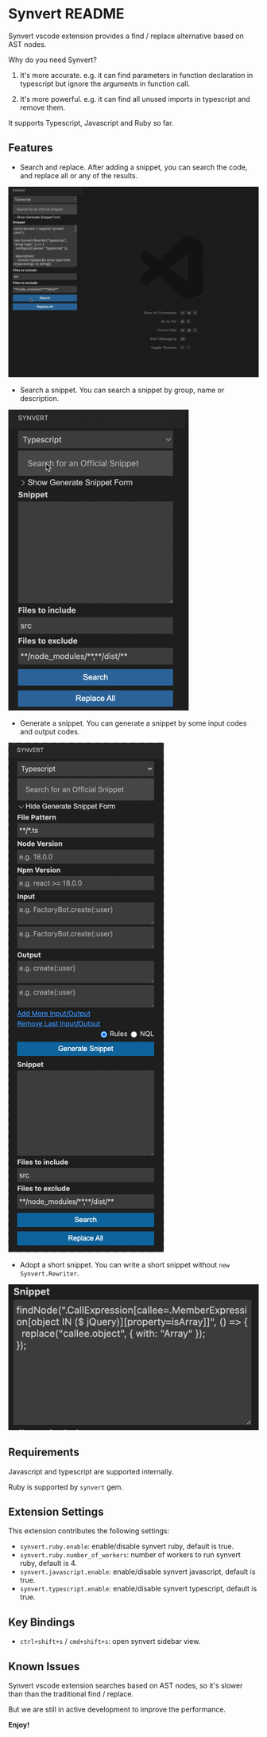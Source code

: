 # Synvert README

Synvert vscode extension provides a find / replace alternative based on AST nodes.

Why do you need Synvert?

1. It's more accurate. e.g. it can find parameters in function declaration in typescript but ignore the arguments in function call.

2. It's more powerful. e.g. it can find all unused imports in typescript and remove them.

It supports Typescript, Javascript and Ruby so far.

## Features

- Search and replace. After adding a snippet, you can search the code, and replace all or any of the results.

![Search and Replace](assets/img/vscode-search-and-replace.gif)

- Search a snippet. You can search a snippet by group, name or description.

![Search snippet](assets/img/vscode-search-snippet.gif)

- Generate a snippet. You can generate a snippet by some input codes and output codes.

![Generate snippet](assets/img/vscode-generate-snippet.gif)

- Adopt a short snippet. You can write a short snippet without `new Synvert.Rewriter`.

![Short snippet](assets/img/vscode-short-snippet.png)

## Requirements

Javascript and typescript are supported internally.

Ruby is supported by `synvert` gem.

## Extension Settings

This extension contributes the following settings:

* `synvert.ruby.enable`: enable/disable synvert ruby, default is true.
* `synvert.ruby.number_of_workers`: number of workers to run synvert ruby, default is 4.
* `synvert.javascript.enable`: enable/disable synvert javascript, default is true.
* `synvert.typescript.enable`: enable/disable synvert typescript, default is true.

## Key Bindings

* `ctrl+shift+s` / `cmd+shift+s`: open synvert sidebar view.

## Known Issues

Synvert vscode extension searches based on AST nodes, so it's slower than than the traditional find / replace.

But we are still in active development to improve the performance.

**Enjoy!**

